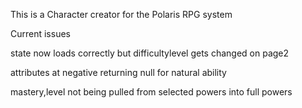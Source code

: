 This is a Character creator for the Polaris RPG system

Current issues


state now loads correctly but difficultylevel gets changed on page2

attributes at negative returning null for natural ability

mastery,level not being pulled from selected powers into full powers

